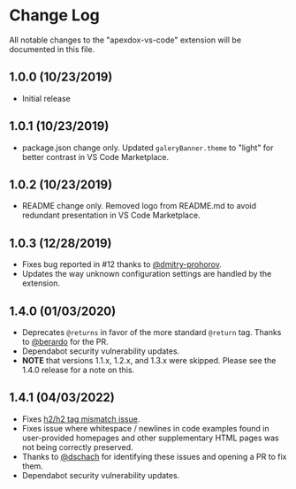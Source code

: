 # Change Log

All notable changes to the "apexdox-vs-code" extension will be documented in this file.

## 1.0.0 (10/23/2019)

- Initial release

## 1.0.1 (10/23/2019)

- package.json change only. Updated `galeryBanner.theme` to "light" for better contrast in VS Code Marketplace.

## 1.0.2 (10/23/2019)

- README change only. Removed logo from README.md to avoid redundant presentation in VS Code Marketplace.

## 1.0.3 (12/28/2019)

- Fixes bug reported in #12 thanks to [@dmitry-prohorov](https://github.com/dmitry-prohorov).
- Updates the way unknown configuration settings are handled by the extension.

## 1.4.0 (01/03/2020)

- Deprecates `@returns` in favor of the more standard `@return` tag. Thanks to [@berardo](https://github.com/berardo) for the PR.
- Dependabot security vulnerability updates.
- **NOTE** that versions 1.1.x, 1.2.x, and 1.3.x were skipped. Please see the 1.4.0 release for a note on this.

## 1.4.1 (04/03/2022)

- Fixes [h2/h2 tag mismatch issue](https://github.com/no-stack-dub-sack/apexdox-vs-code/pull/45/files).
- Fixes issue where whitespace / newlines in code examples found in user-provided homepages and other supplementary HTML pages was not being correctly preserved.
- Thanks to [@dschach](https://github.com/dschach) for identifying these issues and opening a PR to fix them.
- Dependabot security vulnerability updates.
